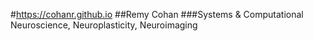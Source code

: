 #https://cohanr.github.io
##Remy Cohan
###Systems & Computational Neuroscience, Neuroplasticity, Neuroimaging 
